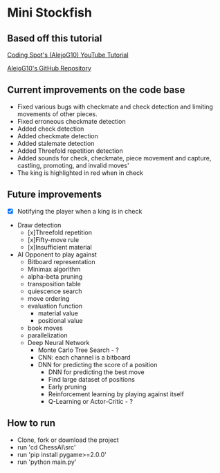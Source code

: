 # Mini Stockfish

## Based off this tutorial
[Coding Spot's (AlejoG10) YouTube Tutorial](https://www.youtube.com/watch?v=OpL0Gcfn4B4)


[AlejoG10's GitHub Repository](https://github.com/AlejoG10/python-chess-ai-yt)

## Current improvements on the code base
- Fixed various bugs with checkmate and check detection and limiting movements of other pieces.
- Fixed erroneous checkmate detection
- Added check detection
- Added checkmate detection
- Added stalemate detection
- Added Threefold repetition detection
- Added sounds for check, checkmate, piece movement and capture, castling, promoting, and invalid moves'
- The king is highlighted in red when in check

## Future improvements
- [x] Notifying the player when a king is in check
- Draw detection
  - [x]Threefold repetition
  - [x]Fifty-move rule
  - [x]Insufficient material
- AI Opponent to play against
  - Bitboard representation
  - Minimax algorithm
  - alpha-beta pruning
  - transposition table
  - quiescence search
  - move ordering
  - evaluation function
    - material value
    - positional value
  - book moves
  - parallelization
  - Deep Neural Network
    - Monte Carlo Tree Search - ?
    - CNN: each channel is a bitboard
    - DNN for predicting the score of a position
      - DNN for predicting the best move
      - Find large dataset of positions
      - Early pruning
      - Reinforcement learning by playing against itself
      - Q-Learning or Actor-Critic - ?

## How to run
- Clone, fork or download the project
- run 'cd ChessAI\src'
- run 'pip install pygame>=2.0.0'
- run 'python main.py'
